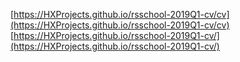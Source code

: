 [https://HXProjects.github.io/rsschool-2019Q1-cv/cv](https://HXProjects.github.io/rsschool-2019Q1-cv/cv)
[https://HXProjects.github.io/rsschool-2019Q1-cv/](https://HXProjects.github.io/rsschool-2019Q1-cv/)
